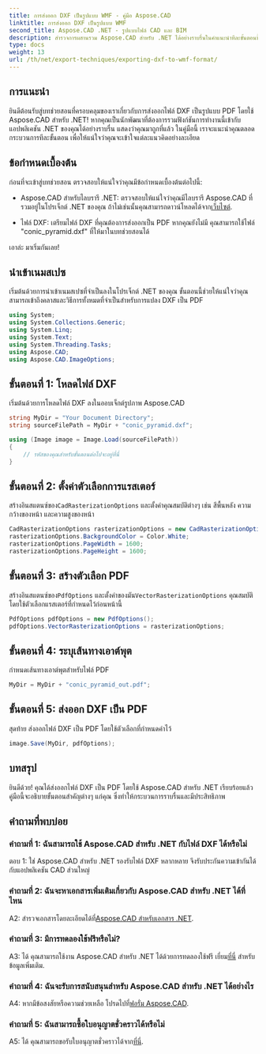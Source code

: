 ```yaml
---
title: การส่งออก DXF เป็นรูปแบบ WMF - คู่มือ Aspose.CAD
linktitle: การส่งออก DXF เป็นรูปแบบ WMF
second_title: Aspose.CAD .NET - รูปแบบไฟล์ CAD และ BIM
description: สำรวจการผสานรวม Aspose.CAD สำหรับ .NET ได้อย่างราบรื่นในคำแนะนำทีละขั้นตอนนี้เพื่อส่งออกไฟล์ DXF เป็น PDF ได้อย่างง่ายดาย
type: docs
weight: 13
url: /th/net/export-techniques/exporting-dxf-to-wmf-format/
---
```

## การแนะนำ

ยินดีต้อนรับสู่บทช่วยสอนที่ครอบคลุมของเราเกี่ยวกับการส่งออกไฟล์ DXF เป็นรูปแบบ PDF โดยใช้ Aspose.CAD สำหรับ .NET! หากคุณเป็นนักพัฒนาที่ต้องการรวมฟังก์ชันการทำงานนี้เข้ากับแอปพลิเคชัน .NET ของคุณได้อย่างราบรื่น แสดงว่าคุณมาถูกที่แล้ว ในคู่มือนี้ เราจะแนะนำคุณตลอดกระบวนการทีละขั้นตอน เพื่อให้แน่ใจว่าคุณจะเข้าใจแต่ละแนวคิดอย่างละเอียด

## ข้อกำหนดเบื้องต้น

ก่อนที่จะเข้าสู่บทช่วยสอน ตรวจสอบให้แน่ใจว่าคุณมีข้อกำหนดเบื้องต้นต่อไปนี้:

-  Aspose.CAD สำหรับไลบรารี .NET: ตรวจสอบให้แน่ใจว่าคุณมีไลบรารี Aspose.CAD ที่รวมอยู่ในโปรเจ็กต์ .NET ของคุณ ถ้าไม่เช่นนั้นคุณสามารถดาวน์โหลดได้จาก[เว็บไซต์](https://releases.aspose.com/cad/net/).

- ไฟล์ DXF: เตรียมไฟล์ DXF ที่คุณต้องการส่งออกเป็น PDF หากคุณยังไม่มี คุณสามารถใช้ไฟล์ "conic_pyramid.dxf" ที่ให้มาในบทช่วยสอนได้

เอาล่ะ มาเริ่มกันเลย!

## นำเข้าเนมสเปซ

เริ่มต้นด้วยการนำเข้าเนมสเปซที่จำเป็นลงในโปรเจ็กต์ .NET ของคุณ ขั้นตอนนี้ช่วยให้แน่ใจว่าคุณสามารถเข้าถึงคลาสและวิธีการทั้งหมดที่จำเป็นสำหรับการแปลง DXF เป็น PDF

```csharp
using System;
using System.Collections.Generic;
using System.Linq;
using System.Text;
using System.Threading.Tasks;
using Aspose.CAD;
using Aspose.CAD.ImageOptions;
```

## ขั้นตอนที่ 1: โหลดไฟล์ DXF

เริ่มต้นด้วยการโหลดไฟล์ DXF ลงในออบเจ็กต์รูปภาพ Aspose.CAD

```csharp
string MyDir = "Your Document Directory";
string sourceFilePath = MyDir + "conic_pyramid.dxf";

using (Image image = Image.Load(sourceFilePath))
{
    // รหัสของคุณสำหรับขั้นตอนต่อไปจะอยู่ที่นี่
}
```

## ขั้นตอนที่ 2: ตั้งค่าตัวเลือกการแรสเตอร์

 สร้างอินสแตนซ์ของ`CadRasterizationOptions` และตั้งค่าคุณสมบัติต่างๆ เช่น สีพื้นหลัง ความกว้างของหน้า และความสูงของหน้า

```csharp
CadRasterizationOptions rasterizationOptions = new CadRasterizationOptions();
rasterizationOptions.BackgroundColor = Color.White;
rasterizationOptions.PageWidth = 1600;
rasterizationOptions.PageHeight = 1600;
```

## ขั้นตอนที่ 3: สร้างตัวเลือก PDF

 สร้างอินสแตนซ์ของ`PdfOptions` และตั้งค่าของมัน`VectorRasterizationOptions` คุณสมบัติโดยใช้ตัวเลือกแรสเตอร์ที่กำหนดไว้ก่อนหน้านี้

```csharp
PdfOptions pdfOptions = new PdfOptions();
pdfOptions.VectorRasterizationOptions = rasterizationOptions;
```

## ขั้นตอนที่ 4: ระบุเส้นทางเอาต์พุต

กำหนดเส้นทางเอาต์พุตสำหรับไฟล์ PDF

```csharp
MyDir = MyDir + "conic_pyramid_out.pdf";
```

## ขั้นตอนที่ 5: ส่งออก DXF เป็น PDF

สุดท้าย ส่งออกไฟล์ DXF เป็น PDF โดยใช้ตัวเลือกที่กำหนดค่าไว้

```csharp
image.Save(MyDir, pdfOptions);
```

## บทสรุป

ยินดีด้วย! คุณได้ส่งออกไฟล์ DXF เป็น PDF โดยใช้ Aspose.CAD สำหรับ .NET เรียบร้อยแล้ว คู่มือนี้จะอธิบายขั้นตอนสำคัญต่างๆ แก่คุณ ซึ่งทำให้กระบวนการราบรื่นและมีประสิทธิภาพ

## คำถามที่พบบ่อย

### คำถามที่ 1: ฉันสามารถใช้ Aspose.CAD สำหรับ .NET กับไฟล์ DXF ได้หรือไม่

ตอบ 1: ใช่ Aspose.CAD สำหรับ .NET รองรับไฟล์ DXF หลากหลาย จึงรับประกันความเข้ากันได้กับแอปพลิเคชัน CAD ส่วนใหญ่

### คำถามที่ 2: ฉันจะหาเอกสารเพิ่มเติมเกี่ยวกับ Aspose.CAD สำหรับ .NET ได้ที่ไหน

 A2: สำรวจเอกสารโดยละเอียดได้ที่[Aspose.CAD สำหรับเอกสาร .NET](https://reference.aspose.com/cad/net/).

### คำถามที่ 3: มีการทดลองใช้ฟรีหรือไม่?

 A3: ได้ คุณสามารถใช้งาน Aspose.CAD สำหรับ .NET ได้ด้วยการทดลองใช้ฟรี เยี่ยม[ที่นี่](https://releases.aspose.com/) สำหรับข้อมูลเพิ่มเติม.

### คำถามที่ 4: ฉันจะรับการสนับสนุนสำหรับ Aspose.CAD สำหรับ .NET ได้อย่างไร

A4: หากมีข้อสงสัยหรือความช่วยเหลือ โปรดไปที่[ฟอรั่ม Aspose.CAD](https://forum.aspose.com/c/cad/19).

### คำถามที่ 5: ฉันสามารถซื้อใบอนุญาตชั่วคราวได้หรือไม่

 A5: ได้ คุณสามารถขอรับใบอนุญาตชั่วคราวได้จาก[ที่นี่](https://purchase.aspose.com/temporary-license/).